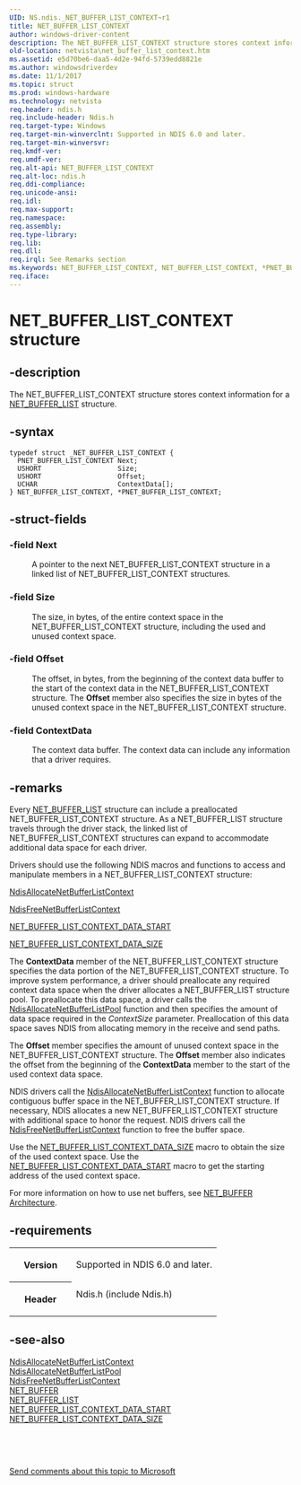 ```yaml
---
UID: NS.ndis._NET_BUFFER_LIST_CONTEXT~r1
title: NET_BUFFER_LIST_CONTEXT
author: windows-driver-content
description: The NET_BUFFER_LIST_CONTEXT structure stores context information for a NET_BUFFER_LIST structure.
old-location: netvista\net_buffer_list_context.htm
ms.assetid: e5d70be6-daa5-4d2e-94fd-5739edd8821e
ms.author: windowsdriverdev
ms.date: 11/1/2017
ms.topic: struct
ms.prod: windows-hardware
ms.technology: netvista
req.header: ndis.h
req.include-header: Ndis.h
req.target-type: Windows
req.target-min-winverclnt: Supported in NDIS 6.0 and later.
req.target-min-winversvr: 
req.kmdf-ver: 
req.umdf-ver: 
req.alt-api: NET_BUFFER_LIST_CONTEXT
req.alt-loc: ndis.h
req.ddi-compliance: 
req.unicode-ansi: 
req.idl: 
req.max-support: 
req.namespace: 
req.assembly: 
req.type-library: 
req.lib: 
req.dll: 
req.irql: See Remarks section
ms.keywords: NET_BUFFER_LIST_CONTEXT, NET_BUFFER_LIST_CONTEXT, *PNET_BUFFER_LIST_CONTEXT
req.iface: 
---
```


# NET_BUFFER_LIST_CONTEXT structure



## -description
<p>The NET_BUFFER_LIST_CONTEXT structure stores context information for a 
  <a href="https://msdn.microsoft.com/library/windows/hardware/ff568388">NET_BUFFER_LIST</a> structure.</p>


## -syntax

````
typedef struct _NET_BUFFER_LIST_CONTEXT {
  PNET_BUFFER_LIST_CONTEXT Next;
  USHORT                   Size;
  USHORT                   Offset;
  UCHAR                    ContextData[];
} NET_BUFFER_LIST_CONTEXT, *PNET_BUFFER_LIST_CONTEXT;
````


## -struct-fields
<dl>

### -field <b>Next</b>

<dd>
<p>A pointer to the next NET_BUFFER_LIST_CONTEXT structure in a linked list of
     NET_BUFFER_LIST_CONTEXT structures.</p>
</dd>

### -field <b>Size</b>

<dd>
<p>The size, in bytes, of the entire context space in the NET_BUFFER_LIST_CONTEXT structure,
     including the used and unused context space.</p>
</dd>

### -field <b>Offset</b>

<dd>
<p>The offset, in bytes, from the beginning of the context data buffer to the start of the context
     data in the NET_BUFFER_LIST_CONTEXT structure. The 
     <b>Offset</b> member also specifies the size in bytes of the unused context space in the
     NET_BUFFER_LIST_CONTEXT structure.</p>
</dd>

### -field <b>ContextData</b>

<dd>
<p>The context data buffer. The context data can include any information that a driver
     requires.</p>
</dd>
</dl>

## -remarks
<p>Every 
    <a href="https://msdn.microsoft.com/library/windows/hardware/ff568388">NET_BUFFER_LIST</a> structure can include a
    preallocated NET_BUFFER_LIST_CONTEXT structure. As a NET_BUFFER_LIST structure travels through the driver
    stack, the linked list of NET_BUFFER_LIST_CONTEXT structures can expand to accommodate additional data
    space for each driver.</p>

<p>Drivers should use the following NDIS macros and functions to access and manipulate members in a
    NET_BUFFER_LIST_CONTEXT structure:</p>

<p>
<a href="https://msdn.microsoft.com/3bbad723-86bf-4206-9e51-52a66efaec20">
       NdisAllocateNetBufferListContext</a>
</p>

<p>
<a href="https://msdn.microsoft.com/e5554790-a7a2-4c0d-a6ae-585ea909cd3d">
       NdisFreeNetBufferListContext</a>
</p>

<p>
<a href="netvista.net_buffer_list_context_data_start">
       NET_BUFFER_LIST_CONTEXT_DATA_START</a>
</p>

<p>
<a href="netvista.net_buffer_list_context_data_size">
       NET_BUFFER_LIST_CONTEXT_DATA_SIZE</a>
</p>

<p>The 
    <b>ContextData</b> member of the NET_BUFFER_LIST_CONTEXT structure specifies the data portion of the
    NET_BUFFER_LIST_CONTEXT structure. To improve system performance, a driver should preallocate any
    required context data space when the driver allocates a NET_BUFFER_LIST structure pool. To preallocate
    this data space, a driver calls the 
    <a href="https://msdn.microsoft.com/b117b472-0c26-41a9-b364-3d0cfbd26cc9">
    NdisAllocateNetBufferListPool</a> function and then specifies the amount of data space required in the 
    <i>ContextSize</i> parameter. Preallocation of this data space saves NDIS from allocating memory in the
    receive and send paths.</p>

<p>The 
    <b>Offset</b> member specifies the amount of unused context space in the NET_BUFFER_LIST_CONTEXT
    structure. The 
    <b>Offset</b> member also indicates the offset from the beginning of the 
    <b>ContextData</b> member to the start of the used context data space.</p>

<p>NDIS drivers call the 
    <a href="https://msdn.microsoft.com/3bbad723-86bf-4206-9e51-52a66efaec20">
    NdisAllocateNetBufferListContext</a> function to allocate contiguous buffer space in the
    NET_BUFFER_LIST_CONTEXT structure. If necessary, NDIS allocates a new NET_BUFFER_LIST_CONTEXT structure
    with additional space to honor the request. NDIS drivers call the 
    <a href="https://msdn.microsoft.com/e5554790-a7a2-4c0d-a6ae-585ea909cd3d">
    NdisFreeNetBufferListContext</a> function to free the buffer space.</p>

<p>Use the 
    <a href="netvista.net_buffer_list_context_data_size">
    NET_BUFFER_LIST_CONTEXT_DATA_SIZE</a> macro to obtain the size of the used context space. Use the 
    <a href="netvista.net_buffer_list_context_data_start">
    NET_BUFFER_LIST_CONTEXT_DATA_START</a> macro to get the starting address of the used context space.</p>

<p>For more information on how to use net buffers, see 
    <a href="netvista.net_buffer_architecture">NET_BUFFER Architecture</a>.</p>

## -requirements
<table>
<tr>
<th width="30%">
<p>Version</p>
</th>
<td width="70%">
<p>Supported in NDIS 6.0 and later.</p>
</td>
</tr>
<tr>
<th width="30%">
<p>Header</p>
</th>
<td width="70%">
<dl>
<dt>Ndis.h (include Ndis.h)</dt>
</dl>
</td>
</tr>
</table>

## -see-also
<dl>
<dt>
<a href="https://msdn.microsoft.com/3bbad723-86bf-4206-9e51-52a66efaec20">
   NdisAllocateNetBufferListContext</a>
</dt>
<dt>
<a href="https://msdn.microsoft.com/b117b472-0c26-41a9-b364-3d0cfbd26cc9">
   NdisAllocateNetBufferListPool</a>
</dt>
<dt>
<a href="https://msdn.microsoft.com/library/windows/hardware/ff562587">NdisFreeNetBufferListContext</a>
</dt>
<dt>
<a href="https://msdn.microsoft.com/library/windows/hardware/ff568376">NET_BUFFER</a>
</dt>
<dt>
<a href="https://msdn.microsoft.com/library/windows/hardware/ff568388">NET_BUFFER_LIST</a>
</dt>
<dt>
<a href="netvista.net_buffer_list_context_data_start">
   NET_BUFFER_LIST_CONTEXT_DATA_START</a>
</dt>
<dt>
<a href="netvista.net_buffer_list_context_data_size">
   NET_BUFFER_LIST_CONTEXT_DATA_SIZE</a>
</dt>
</dl>
<p> </p>
<p> </p>
<p><a href="mailto:wsddocfb@microsoft.com?subject=Documentation%20feedback [netvista\netvista]:%20NET_BUFFER_LIST_CONTEXT structure%20 RELEASE:%20(11/1/2017)&amp;body=%0A%0APRIVACY STATEMENT%0A%0AWe use your feedback to improve the documentation. We don't use your email address for any other purpose, and we'll remove your email address from our system after the issue that you're reporting is fixed. While we're working to fix this issue, we might send you an email message to ask for more info. Later, we might also send you an email message to let you know that we've addressed your feedback.%0A%0AFor more info about Microsoft's privacy policy, see http://privacy.microsoft.com/en-us/default.aspx." title="Send comments about this topic to Microsoft">Send comments about this topic to Microsoft</a></p>
